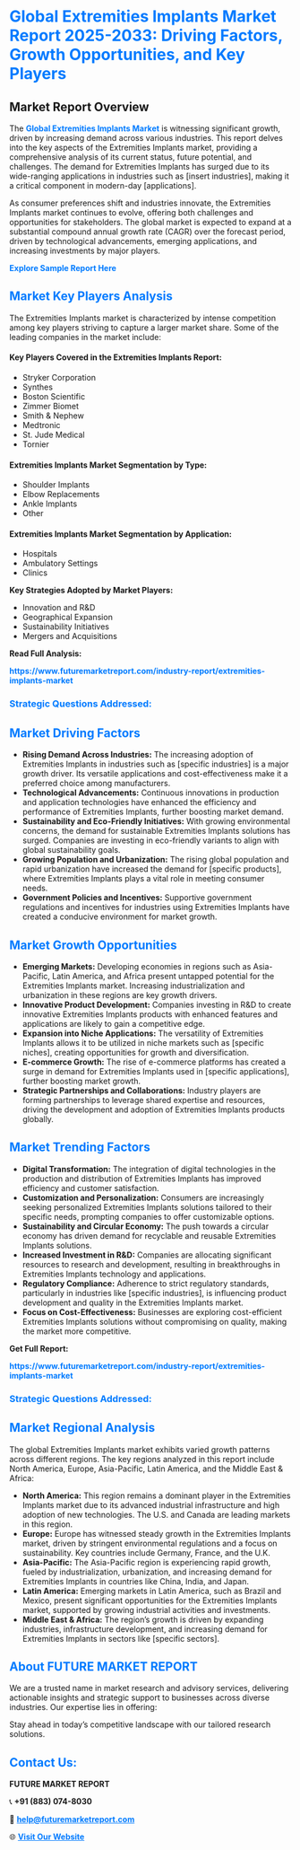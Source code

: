 <h1 style="color: #007BFF;">Global Extremities Implants Market Report 2025-2033: Driving Factors, Growth Opportunities, and Key Players</h1>

<section id="overview">
<h2>Market Report Overview</h2>
<p>The <a href="https://www.futuremarketreport.com/industry-report/extremities-implants-market" style="color: #007BFF; text-decoration: none;"><strong>Global Extremities Implants Market</strong></a> is witnessing significant growth, driven by increasing demand across various industries. This report delves into the key aspects of the Extremities Implants market, providing a comprehensive analysis of its current status, future potential, and challenges. The demand for Extremities Implants has surged due to its wide-ranging applications in industries such as [insert industries], making it a critical component in modern-day [applications].</p>
<p>As consumer preferences shift and industries innovate, the Extremities Implants market continues to evolve, offering both challenges and opportunities for stakeholders. The global market is expected to expand at a substantial compound annual growth rate (CAGR) over the forecast period, driven by technological advancements, emerging applications, and increasing investments by major players.</p>
</section>

<section id="overview">
<p><a href="https://www.futuremarketreport.com/request-sample/reportId=89983" style="color: #007BFF; text-decoration: none;"><strong>Explore Sample Report Here</strong></a></p>
</section>

<section id="key-players">
<h2 style="color: #007BFF;">Market Key Players Analysis</h2>
<p>The Extremities Implants market is characterized by intense competition among key players striving to capture a larger market share. Some of the leading companies in the market include:</p>
<h4>Key Players Covered in the Extremities Implants Report:</h4>
<ul><li>Stryker Corporation</li><li>Synthes</li><li>Boston Scientific</li><li>Zimmer Biomet</li><li>Smith &amp; Nephew</li><li>Medtronic</li><li>St. Jude Medical</li><li>Tornier</li></ul>
<h4>Extremities Implants Market Segmentation by Type:</h4>
<ul><li>Shoulder Implants</li><li>Elbow Replacements</li><li>Ankle Implants</li><li>Other</li></ul>

<h4>Extremities Implants Market Segmentation by Application:</h4>
<ul><li>Hospitals</li><li>Ambulatory Settings</li><li>Clinics</li></ul>
<p><strong>Key Strategies Adopted by Market Players:</strong></p>
<ul>
<li>Innovation and R&D</li>
<li>Geographical Expansion</li>
<li>Sustainability Initiatives</li>
<li>Mergers and Acquisitions</li>
</ul>
</section>

<section>
<p><strong>Read Full Analysis: </strong></p><a href="https://www.futuremarketreport.com/industry-report/extremities-implants-market" style="color: #007BFF; text-decoration: none;"><strong>https://www.futuremarketreport.com/industry-report/extremities-implants-market</strong></a>
<h3 style="color: #007BFF;">Strategic Questions Addressed:</h3>
</section>

<section id="driving-factors">
<h2 style="color: #007BFF;">Market Driving Factors</h2>
<ul>
<li><strong>Rising Demand Across Industries:</strong> The increasing adoption of Extremities Implants in industries such as [specific industries] is a major growth driver. Its versatile applications and cost-effectiveness make it a preferred choice among manufacturers.</li>
<li><strong>Technological Advancements:</strong> Continuous innovations in production and application technologies have enhanced the efficiency and performance of Extremities Implants, further boosting market demand.</li>
<li><strong>Sustainability and Eco-Friendly Initiatives:</strong> With growing environmental concerns, the demand for sustainable Extremities Implants solutions has surged. Companies are investing in eco-friendly variants to align with global sustainability goals.</li>
<li><strong>Growing Population and Urbanization:</strong> The rising global population and rapid urbanization have increased the demand for [specific products], where Extremities Implants plays a vital role in meeting consumer needs.</li>
<li><strong>Government Policies and Incentives:</strong> Supportive government regulations and incentives for industries using Extremities Implants have created a conducive environment for market growth.</li>
</ul>
</section>

<section id="growth-opportunities">
<h2 style="color: #007BFF;">Market Growth Opportunities</h2>
<ul>
<li><strong>Emerging Markets:</strong> Developing economies in regions such as Asia-Pacific, Latin America, and Africa present untapped potential for the Extremities Implants market. Increasing industrialization and urbanization in these regions are key growth drivers.</li>
<li><strong>Innovative Product Development:</strong> Companies investing in R&D to create innovative Extremities Implants products with enhanced features and applications are likely to gain a competitive edge.</li>
<li><strong>Expansion into Niche Applications:</strong> The versatility of Extremities Implants allows it to be utilized in niche markets such as [specific niches], creating opportunities for growth and diversification.</li>
<li><strong>E-commerce Growth:</strong> The rise of e-commerce platforms has created a surge in demand for Extremities Implants used in [specific applications], further boosting market growth.</li>
<li><strong>Strategic Partnerships and Collaborations:</strong> Industry players are forming partnerships to leverage shared expertise and resources, driving the development and adoption of Extremities Implants products globally.</li>
</ul>
</section>

<section id="trending-factors">
<h2 style="color: #007BFF;">Market Trending Factors</h2>
<ul>
<li><strong>Digital Transformation:</strong> The integration of digital technologies in the production and distribution of Extremities Implants has improved efficiency and customer satisfaction.</li>
<li><strong>Customization and Personalization:</strong> Consumers are increasingly seeking personalized Extremities Implants solutions tailored to their specific needs, prompting companies to offer customizable options.</li>
<li><strong>Sustainability and Circular Economy:</strong> The push towards a circular economy has driven demand for recyclable and reusable Extremities Implants solutions.</li>
<li><strong>Increased Investment in R&D:</strong> Companies are allocating significant resources to research and development, resulting in breakthroughs in Extremities Implants technology and applications.</li>
<li><strong>Regulatory Compliance:</strong> Adherence to strict regulatory standards, particularly in industries like [specific industries], is influencing product development and quality in the Extremities Implants market.</li>
<li><strong>Focus on Cost-Effectiveness:</strong> Businesses are exploring cost-efficient Extremities Implants solutions without compromising on quality, making the market more competitive.</li>
</ul>
</section>

<section>
<p><strong>Get Full Report: </strong></p><a href="https://www.futuremarketreport.com/industry-report/extremities-implants-market" style="color: #007BFF; text-decoration: none;"><strong>https://www.futuremarketreport.com/industry-report/extremities-implants-market</strong></a>
<h3 style="color: #007BFF;">Strategic Questions Addressed:</h3>
</section>


<section id="regional-analysis">
<h2 style="color: #007BFF;">Market Regional Analysis</h2>
<p>The global Extremities Implants market exhibits varied growth patterns across different regions. The key regions analyzed in this report include North America, Europe, Asia-Pacific, Latin America, and the Middle East & Africa:</p>
<ul>
<li><strong>North America:</strong> This region remains a dominant player in the Extremities Implants market due to its advanced industrial infrastructure and high adoption of new technologies. The U.S. and Canada are leading markets in this region.</li>
<li><strong>Europe:</strong> Europe has witnessed steady growth in the Extremities Implants market, driven by stringent environmental regulations and a focus on sustainability. Key countries include Germany, France, and the U.K.</li>
<li><strong>Asia-Pacific:</strong> The Asia-Pacific region is experiencing rapid growth, fueled by industrialization, urbanization, and increasing demand for Extremities Implants in countries like China, India, and Japan.</li>
<li><strong>Latin America:</strong> Emerging markets in Latin America, such as Brazil and Mexico, present significant opportunities for the Extremities Implants market, supported by growing industrial activities and investments.</li>
<li><strong>Middle East & Africa:</strong> The region’s growth is driven by expanding industries, infrastructure development, and increasing demand for Extremities Implants in sectors like [specific sectors].</li>
</ul>
</section>

<footer>
<h2 style="color: #007BFF;">About FUTURE MARKET REPORT</h2>
<p>We are a trusted name in market research and advisory services, delivering actionable insights and strategic support to businesses across diverse industries. Our expertise lies in offering:</p>

<p>Stay ahead in today’s competitive landscape with our tailored research solutions.</p>

<h2 style="color: #007BFF;">Contact Us:</h2>
<p><strong>FUTURE MARKET REPORT</strong></p>
<p>📞 <strong>+91 (883) 074-8030</strong></p>
<p>📧 <strong><a href="mailto:help@futuremarketreport.com" style="color: #007BFF;">help@futuremarketreport.com</a></strong></p>
<p>🌐 <strong><a href="https://www.futuremarketreport.com/" style="color: #007BFF;">Visit Our Website</a></strong></p>
</footer>